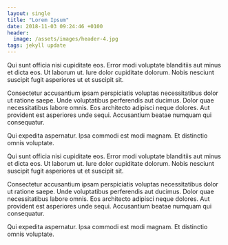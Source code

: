 ```yaml
---
layout: single
title: "Lorem Ipsum"
date: 2018-11-03 09:24:46 +0100
header:
  image: /assets/images/header-4.jpg
tags: jekyll update
---
```


Qui sunt officia nisi cupiditate eos. Error modi voluptate blanditiis aut minus et dicta eos. Ut laborum ut. Iure dolor cupiditate dolorum. Nobis nesciunt suscipit fugit asperiores ut et suscipit sit.

Consectetur accusantium ipsam perspiciatis voluptas necessitatibus dolor ut ratione saepe. Unde voluptatibus perferendis aut ducimus. Dolor quae necessitatibus labore omnis. Eos architecto adipisci neque dolores. Aut provident est asperiores unde sequi. Accusantium beatae numquam qui consequatur.

Qui expedita aspernatur. Ipsa commodi est modi magnam. Et distinctio omnis voluptate.

Qui sunt officia nisi cupiditate eos. Error modi voluptate blanditiis aut minus et dicta eos. Ut laborum ut. Iure dolor cupiditate dolorum. Nobis nesciunt suscipit fugit asperiores ut et suscipit sit.

Consectetur accusantium ipsam perspiciatis voluptas necessitatibus dolor ut ratione saepe. Unde voluptatibus perferendis aut ducimus. Dolor quae necessitatibus labore omnis. Eos architecto adipisci neque dolores. Aut provident est asperiores unde sequi. Accusantium beatae numquam qui consequatur.

Qui expedita aspernatur. Ipsa commodi est modi magnam. Et distinctio omnis voluptate.
